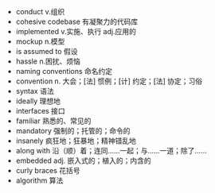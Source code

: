 - conduct v.组织
- cohesive codebase 有凝聚力的代码库
- implemented  v.实施、执行 adj.应用的
- mockup n.模型
- is assumed to 假设
- hassle n.困扰、烦恼
- naming conventions 命名约定
- convention  n. 大会；[法] 惯例；[计] 约定；[法] 协定；习俗
- syntax 语法
- ideally 理想地
- interfaces 接口
- familiar 熟悉的、常见的
- mandatory 强制的；托管的；命令的
- insanely 疯狂地；狂暴地；精神错乱地
- along with 沿（顺）着；连同……一起；与……一道；除了……
- embedded adj. 嵌入式的；植入的；内含的
- curly braces 花括号
- algorithm 算法